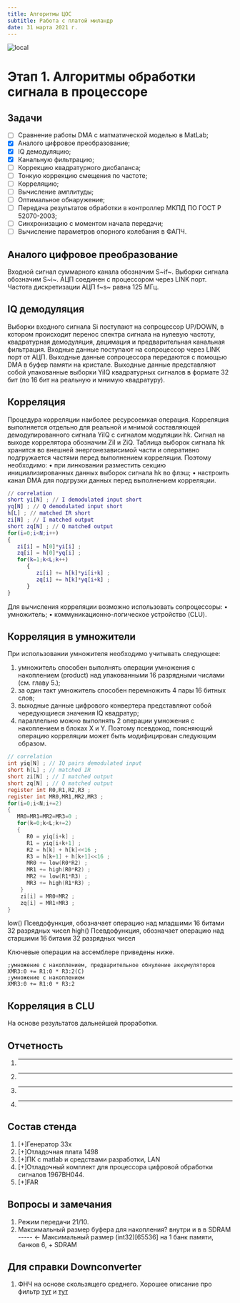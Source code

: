 ```yaml
---
title: Алгоритмы ЦОС
subtitle: Работа с платой миландр
date: 31 марта 2021 г.
---
```


![local](./pic/dsp.png)

# Этап 1. Алгоритмы обработки сигнала в процессоре

## Задачи
- [ ] Сравнение работы DMA c матматической моделью в MatLab;
- [x] Аналого цифровое преобразование;
- [x] IQ демодуляцию;
- [x] Канальную фильтрацию;
- [ ] Коррекцию квадратурного дисбаланса;
- [ ] Тонкую коррекцию смещения по частоте;
- [ ] Корреляцию;
- [ ] Вычисление амплитуды;
- [ ] Оптимальное обнаружение;
- [ ] Передача результатов обработки в контроллер МКПД ПО ГОСТ Р 52070-2003;
- [ ] Синхронизацию с моментом начала передачи;
- [ ] Вычисление параметров опорного колебания в ФАПЧ.

## Аналого цифровое преобразование
Входной сигнал суммарного канала обозначим S~if~. 
Выборки сигнала обозначим S~i~. 
АЦП соединен с процессором через LINK порт. 
Частота дискретизации АЦП f~s~ равна 125 МГц.

## IQ демодуляция
Выборки входного сигнала Si поступают на сопроцессор UP/DOWN, в котором происходит перенос спектра сигнала на нулевую частоту, квадратурная демодуляция, децимация и предварительная канальная фильтрация.
Входные данные поступают на сопроцессор через LINK порт от АЦП. Выходные данные сопроцессора передаются с помощью DMA в буфер памяти на кристале. Выходные данные представляют собой упакованные выборки YiIQ квадратурных сигналов в формате 32 бит (по 16 бит на реальную и мнимую квадратуру).

## Корреляция
Процедура корреляции наиболее ресурсоемкая операция. Корреляция выполняется отдельно для реальной и мнимой составляющей демодулированного сигнала YiIQ с сигналом модуляции hk. Сигнал на выходе коррелятора обозначим ZiI и ZiQ.
Таблица выборок сигнала hk хранится во внешней энергонезависимой части и оперативно подгружается частями перед выполнением корреляции. Поэтому необходимо:
• при линковании разместить секцию инициализированных данных выборок сигнала hk во флэш;
• настроить канал DMA для подгрузки данных перед выполнением корреляции.

```matlab
// correlation 
short yi[N] ; // I demodulated input short 
yq[N] ; // Q demodulated input short 
h[L] ; // matched IR short 
zi[N] ; // I matched output 
short zq[N] ; // Q matched output 
for(i=0;i<N;i++) 
{ 
   zi[i] = h[0]*yi[i] ; 
   zq[i] = h[0]*yq[i] ; 
   for(k=1;k<L;k++) 
      { 
         zi[i] += h[k]*yi[i+k] ; 
         zq[i] += h[k]*yq[i+k] ;
      }
}
```
Для вычисления корреляции возможно использовать сопроцессоры:
• умножитель;
• коммуникационно-логическое устройство (CLU).

## Корреляция в умножители
При использовании умножителя необходимо учитывать следующее:
1. умножитель способен выполнять операции умножения с накоплением (product) над упакованными 16 разрядными числами (см. главу 5.);
2. за один такт умножитель способен перемножить 4 пары 16 битных слов;
3. выходные данные цифрового конвертера представляют собой чередующиеся значения IQ квадратур;
4. параллельно можно выполнять 2 операции умножения с накоплением в блоках X и Y.
Поэтому псевдокод, поясняющий операцию корреляции может быть модифицирован следующим образом.
```c
// correlation 
int yiq[N] ; // IQ pairs demodulated input 
short h[L] ; // matched IR 
short zi[N] ; // I matched output 
short zq[N] ; // Q matched output 
register int R0,R1,R2,R3 ; 
register int MR0,MR1,MR2,MR3 ; 
for(i=0;i<N;i+=2) 
{
   MR0=MR1=MR2=MR3=0 ; 
   for(k=0;k<L;k+=2) 
   { 
      R0 = yiq[i+k] ; 
      R1 = yiq[i+k+1] ; 
      R2 = h[k] + h[k]<<16 ; 
      R3 = h[k+1] + h[k+1]<<16 ; 
      MR0 += low(R0*R2) ; 
      MR1 += high(R0*R2) ; 
      MR2 += low(R1*R3) ; 
      MR3 += high(R1*R3) ; 
    } 
    zi[i] = MR0+MR2 ; 
    zq[i] = MR1+MR3 ; 
}
```
low()
Псевдофункция, обозначает операцию над младшими 16 битами 32 разрядных чисел
high()
Псевдофункция, обозначает операцию над старшими 16 битами 32 разрядных чисел

Ключевые операции на ассемблере приведены ниже.
```
;умножение с накоплением, предварительное обнуление аккумуляторов
XMR3:0 += R1:0 * R3:2(C) 
;умножение с накоплением 
XMR3:0 += R1:0 * R3:2
```

## Корреляция в CLU
На основе результатов дальнейшей проработки.

## Отчетность
1. ---
3. ---
4. ---
5. ---

## Состав стенда
1. [+]Генератор 33x
2. [+]Отладочная плата 1498
3. [+]ПК с matlab и средствами разработки, LAN
4. [+]Отладочный комплект для процессора цифровой обработки сигналов 1967ВН044.
5. [+]FAR

## Вопросы и замечания
1. Режим передачи 21/10.
2. Максимальный размер буфера для накопления? внутри и в в SDRAM ----- <- Максимальный размер (int32)[65536] на 1 банк памяти, банков 6, +  SDRAM

## Для справки Downconverter
1. ФНЧ на основе скользящего среднего. Хорошее описание про фильтр 
[тут](http://www.dsplib.ru/content/cic/cic.html) и [тут](http://www.dsplib.ru/content/cicid/cicid.html)

